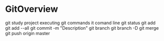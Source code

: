 # GitOverview
git study project
executing git commands it comand line
git status
git add <file>
git add --all
git commit -m "Description"
git branch <name>
git branch -D <branchName>
git merge <branchName>
git push origin<nameOfRepository> master<branchName>
